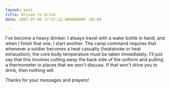 ```yaml
---
layout: post
title: Driven to Drink
date: 2007-07-06 17:57:12.000000000 -05:00

---
```

<p>I've become a heavy drinker. I always travel with a water bottle in hand; and when I finish that one, I start another. The camp command requires that whenever a soldier becomes a heat casualty (heatstroke or heat exhaustion), the core body temperature must be taken immediately. I'll just say that this involves cutting away the back side of the uniform and putting a thermometer in places that we won't discuss. If that won't drive you to drink, then nothing will.</p>
<p>Thanks for your messages and prayers!</p>
